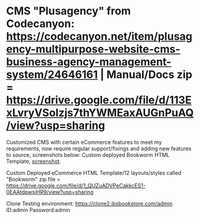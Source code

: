 # CMS "Plusagency" from Codecanyon: https://codecanyon.net/item/plusagency-multipurpose-website-cms-business-agency-management-system/24646161 | Manual/Docs zip = https://drive.google.com/file/d/113ExLvryVSoIzjs7thYWMEaxAUGnPuAQ/view?usp=sharing

Customized CMS with certain eCommerce features to meet my requirements, now require regular support/fixings and adding new features to source, screenshots below:
Custom deployed Bookworm HTML Template, [screenshot](https://snipboard.io/nuNra2.jpg).

Custom Deployed eCommerce HTML Template/12 layouts/styles called "Bookworm" zip file = https://drive.google.com/file/d/1_QUZuADVPeCakkcES1-0EAAtdpwsjHR9/view?usp=sharing

Clone Testing environment: https://clone2.ibsbookstore.com/admin 
ID:admin Password:admin
